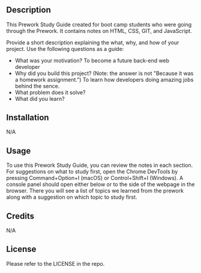 # <Prework Study Guide Webpage>

## Description

This Prework Study Guide created for boot camp students who were going through the Prework. It contains notes on HTML, CSS, GIT, and JavaScript.

Provide a short description explaining the what, why, and how of your project. Use the following questions as a guide:

- What was your motivation? To become a future back-end web developer
- Why did you build this project? (Note: the answer is not "Because it was a homework assignment.") To learn how developers doing amazing jobs behind the sence.
- What problem does it solve? 
- What did you learn? 



## Installation

N/A

## Usage

To use this Prework Study Guide, you can review the notes in each section. For suggestions on what to study first, open the Chrome DevTools by pressing Command+Option+I (macOS) or Control+Shift+I (Windows). A console panel should open either below or to the side of the webpage in the browser. There you will see a list of topics we learned from the prework along with a suggestion on which topic to study first.


## Credits

N/A

## License

Please refer to the LICENSE in the repo.

